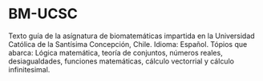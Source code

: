 # BM-UCSC
Texto guía de la asígnatura de biomatemáticas impartida en la Universidad Católica de la Santísima Concepción, Chile.
Idioma: Español.
Tópios que abarca: Lógica matemática, teoría de conjuntos, números reales, desiagualdades, funciones matemáticas, cálculo vectorrial y cálculo infinitesimal.

